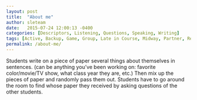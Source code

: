```yaml
---
layout: post
title:  "About me"
author: sleteam
date:   2015-07-24 12:00:13 -0400
categories: [Descriptors, Listening, Questions, Speaking, Writing]
tags: [Active, Backup, Game, Group, Late in Course, Midway, Partner, Review]
permalink: /about-me/
---
```

Students write on a piece of paper several things about themselves in sentences. (can be anything you’ve been working on: favorite color/movie/TV show, what class year they are, etc.) Then mix up the pieces of paper and randomly pass them out. Students have to go around the room to find whose paper they received by asking questions of the other students.